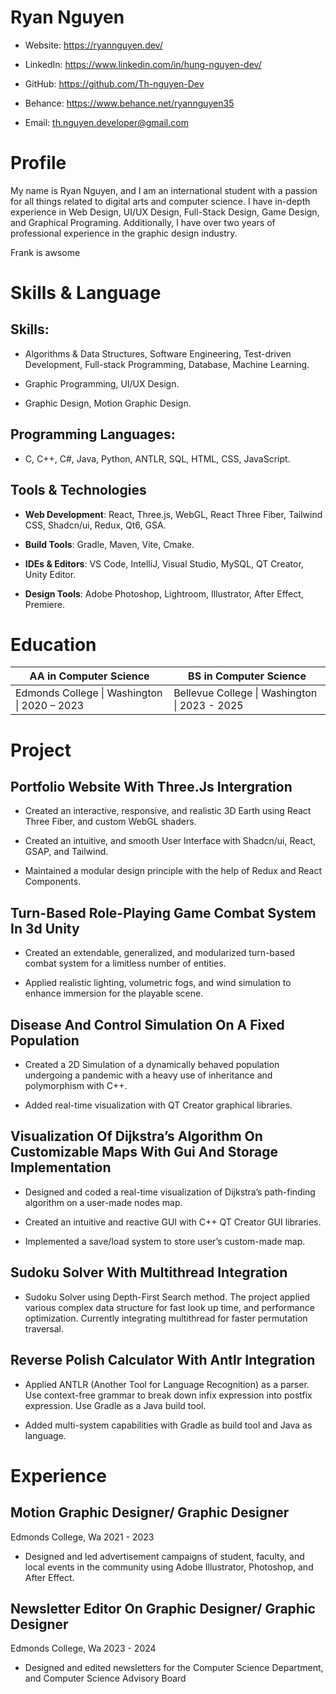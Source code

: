 # Ryan Nguyen

- Website: <https://ryannguyen.dev/>

- LinkedIn: <https://www.linkedin.com/in/hung-nguyen-dev/>

- GitHub: <https://github.com/Th-nguyen-Dev>

- Behance: <https://www.behance.net/ryannguyen35>

- Email: th.nguyen.developer@gmail.com

# Profile

My name is Ryan Nguyen, and I am an international student with a passion
for all things related to digital arts and computer science. I have
in-depth experience in Web Design, UI/UX Design, Full-Stack Design, Game
Design, and Graphical Programing. Additionally, I have over two years of
professional experience in the graphic design industry.

Frank is awsome

# Skills & Language

## **Skills:**

- Algorithms & Data Structures, Software Engineering, Test-driven
  Development, Full-stack Programming, Database, Machine Learning.

- Graphic Programming, UI/UX Design.

- Graphic Design, Motion Graphic Design.

## **Programming Languages:** 

- C, C++, C#, Java, Python, ANTLR, SQL, HTML, CSS, JavaScript.

## **Tools & Technologies**

- **Web Development**: React, Three.js, WebGL, React Three Fiber,
  Tailwind CSS, Shadcn/ui, Redux, Qt6, GSA.

- **Build Tools**: Gradle, Maven, Vite, Cmake.

- **IDEs & Editors**: VS Code, IntelliJ, Visual Studio, MySQL, QT
  Creator, Unity Editor.

- **Design Tools**: Adobe Photoshop, Lightroom, Illustrator, After
  Effect, Premiere.

# Education

| **AA in Computer Science** | **BS in Computer Science** |
|----|----|
| Edmonds College \| Washington \| 2020 – 2023 | Bellevue College \| Washington \| 2023 - 2025 |

# Project

## Portfolio Website With Three.Js Intergration

- Created an interactive, responsive, and realistic 3D Earth using React
  Three Fiber, and custom WebGL shaders.

- Created an intuitive, and smooth User Interface with Shadcn/ui, React,
  GSAP, and Tailwind.

- Maintained a modular design principle with the help of Redux and React
  Components.

## Turn-Based Role-Playing Game Combat System In 3d Unity

- Created an extendable, generalized, and modularized turn-based combat
  system for a limitless number of entities.

- Applied realistic lighting, volumetric fogs, and wind simulation to
  enhance immersion for the playable scene.

## Disease And Control Simulation On A Fixed Population

- Created a 2D Simulation of a dynamically behaved population undergoing
  a pandemic with a heavy use of inheritance and polymorphism with C++.

- Added real-time visualization with QT Creator graphical libraries.

## Visualization Of Dijkstra’s Algorithm On Customizable Maps With Gui And Storage Implementation 

- Designed and coded a real-time visualization of Dijkstra’s
  path-finding algorithm on a user-made nodes map.

- Created an intuitive and reactive GUI with C++ QT Creator GUI
  libraries.

- Implemented a save/load system to store user’s custom-made map.

## Sudoku Solver With Multithread Integration

- Sudoku Solver using Depth-First Search method. The project applied
  various complex data structure for fast look up time, and performance
  optimization. Currently integrating multithread for faster permutation
  traversal.

## Reverse Polish Calculator With Antlr Integration

- Applied ANTLR (Another Tool for Language Recognition) as a parser. Use
  context-free grammar to break down infix expression into postfix
  expression. Use Gradle as a Java build tool.

- Added multi-system capabilities with Gradle as build tool and Java as
  language.

# Experience

## Motion Graphic Designer/ Graphic Designer

Edmonds College, Wa 2021 - 2023

- Designed and led advertisement campaigns of student, faculty, and
  local events in the community using Adobe Illustrator, Photoshop, and
  After Effect.

## Newsletter Editor On Graphic Designer/ Graphic Designer

Edmonds College, Wa 2023 - 2024

- Designed and edited newsletters for the Computer Science Department,
  and Computer Science Advisory Board
